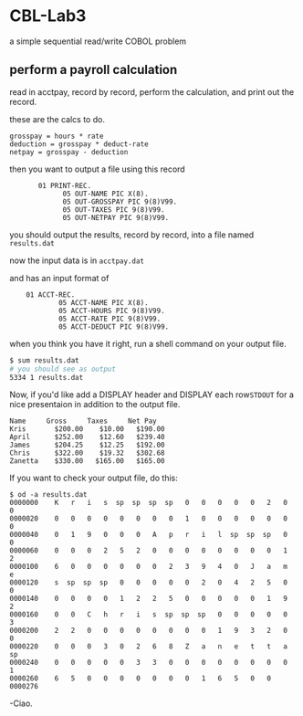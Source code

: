 # CBL-Lab3

a simple sequential read/write COBOL problem

## perform a payroll calculation

read in acctpay, record by record, perform the calculation, and print out the record.

these are the calcs to do.

```
grosspay = hours * rate
deduction = grosspay * deduct-rate
netpay = grosspay - deduction
```

then you want to output a file using this record
``` cobol
       01 PRINT-REC.
             05 OUT-NAME PIC X(8).
             05 OUT-GROSSPAY PIC 9(8)V99.
             05 OUT-TAXES PIC 9(8)V99.
             05 OUT-NETPAY PIC 9(8)V99.
```

you should output the results, record by record, into a file named `results.dat`

now the input data is in `acctpay.dat`

and has an input format of

```cobol
    01 ACCT-REC.
            05 ACCT-NAME PIC X(8).
            05 ACCT-HOURS PIC 9(8)V99.
            05 ACCT-RATE PIC 9(8)V99.
            05 ACCT-DEDUCT PIC 9(8)V99.
```

when you think you have it right, run a shell command on your output file.

```bash
$ sum results.dat
# you should see as output
5334 1 results.dat
```

Now, if you'd like add a DISPLAY header and DISPLAY each row`STDOUT` for a nice presentaion in addition to the output file.

```
Name     Gross     Taxes     Net Pay  
Kris       $200.00    $10.00   $190.00
April      $252.00    $12.60   $239.40
James      $204.25    $12.25   $192.00
Chris      $322.00    $19.32   $302.68
Zanetta    $330.00   $165.00   $165.00
```

If you want to check your output file, do this:

```
$ od -a results.dat 
0000000    K   r   i   s  sp  sp  sp  sp   0   0   0   0   0   2   0   0
0000020    0   0   0   0   0   0   0   0   1   0   0   0   0   0   0   0
0000040    0   1   9   0   0   0   A   p   r   i   l  sp  sp  sp   0   0
0000060    0   0   0   2   5   2   0   0   0   0   0   0   0   0   1   2
0000100    6   0   0   0   0   0   0   2   3   9   4   0   J   a   m   e
0000120    s  sp  sp  sp   0   0   0   0   0   2   0   4   2   5   0   0
0000140    0   0   0   0   1   2   2   5   0   0   0   0   0   1   9   2
0000160    0   0   C   h   r   i   s  sp  sp  sp   0   0   0   0   0   3
0000200    2   2   0   0   0   0   0   0   0   0   1   9   3   2   0   0
0000220    0   0   0   3   0   2   6   8   Z   a   n   e   t   t   a  sp
0000240    0   0   0   0   0   3   3   0   0   0   0   0   0   0   0   1
0000260    6   5   0   0   0   0   0   0   0   1   6   5   0   0        
0000276
```

-Ciao.
